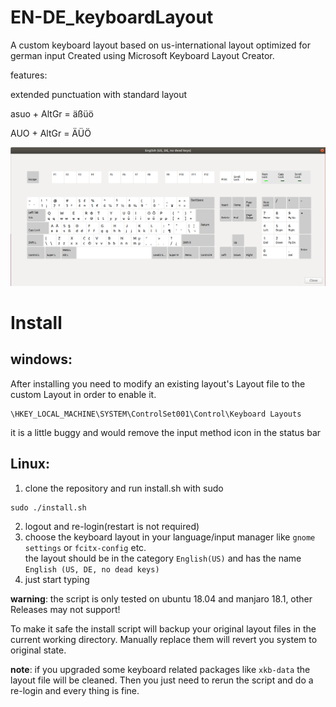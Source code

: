 # EN-DE_keyboardLayout

A custom keyboard layout based on us-international layout optimized for german input
Created using Microsoft Keyboard Layout Creator.


features:

extended punctuation with standard layout

asuo + AltGr = äßüö

AUO + AltGr = ÄÜÖ

![layout](./layout.png)

# Install


## windows:


After installing you need to modify an existing layout's Layout file to the custom Layout in order to enable it.
```
\HKEY_LOCAL_MACHINE\SYSTEM\ControlSet001\Control\Keyboard Layouts
```
it is a little buggy and would remove the input method icon in the status bar


## Linux:


1. clone the repository and run install.sh with sudo
```
sudo ./install.sh
```

2. logout and re-login(restart is not required)
3. choose the keyboard layout in your language/input manager like `gnome settings` or `fcitx-config` etc.  
the layout should be in the category `English(US)` and has the name `English (US, DE, no dead keys)`
4. just start typing  

**warning**: the script is only tested on ubuntu 18.04 and manjaro 18.1, other Releases may not support!

To make it safe the install script will backup your original  layout files in the  current working directory. Manually replace them will revert you system to original state.

**note**: if you upgraded some keyboard related packages like `xkb-data` the layout file will be cleaned. Then you just need to rerun the script and do a re-login and every thing is fine.
